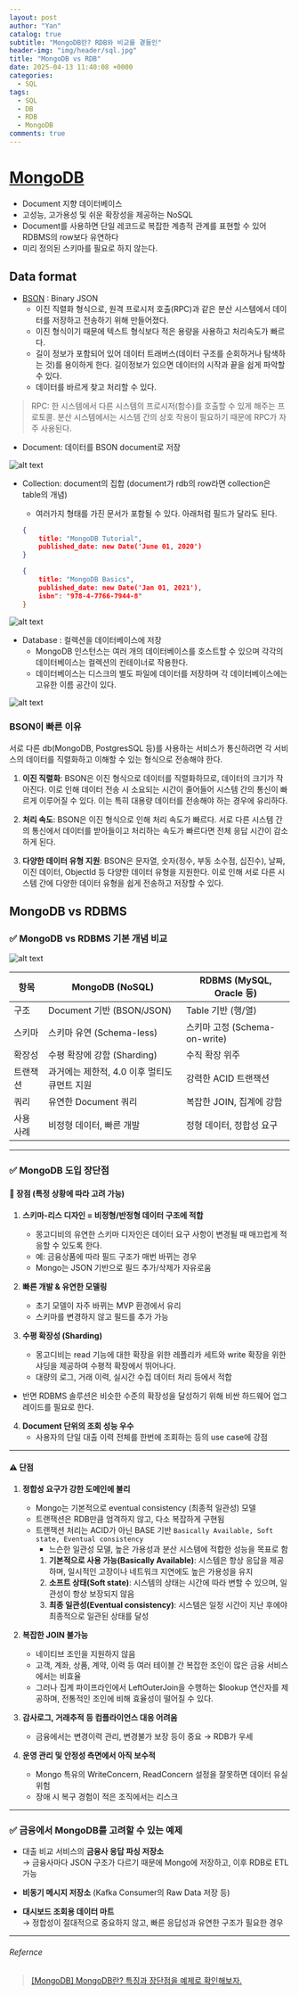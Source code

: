 ```yaml
---
layout: post
author: "Yan"
catalog: true
subtitle: "MongoDB란? RDB와 비교를 곁들인"
header-img: "img/header/sql.jpg"
title: "MongoDB vs RDB"
date: 2025-04-13 11:40:08 +0000
categories:
  - SQL
tags:
  - SQL
  - DB
  - RDB
  - MongoDB
comments: true
---
```


# [MongoDB](https://www.mongodbtutorial.org/getting-started/what-is-mongodb/)

- Document 지향 데이터베이스
- 고성능, 고가용성 및 쉬운 확장성을 제공하는 NoSQL
- Document를 사용하면 단일 레코드로 복잡한 계층적 관계를 표현할 수 있어 RDBMS의 row보다 유연하다
- 미리 정의된 스키마를 필요로 하지 않는다.

## Data format

- [BSON](https://www.mongodb.com/ko-kr/docs/manual/reference/bson-types/) : Binary JSON
  - 이진 직렬화 형식으로, 원격 프로시저 호출(RPC)과 같은 분산 시스템에서 데이터를 저장하고 전송하기 위해 만들어졌다.
  - 이진 형식이기 때문에 텍스트 형식보다 적은 용량을 사용하고 처리속도가 빠르다.
  - 길이 정보가 포함되어 있어 데이터 트래버스(데이터 구조를 순회하거나 탐색하는 것)를 용이하게 한다. 길이정보가 있으면 데이터의 시작과 끝을 쉽게 파악할 수 있다.
  - 데이터를 바르게 찾고 처리할 수 있다.

> RPC: 한 시스템에서 다른 시스템의 프로시저(함수)를 호출할 수 있게 해주는 프로토콜. 분산 시스템에서는 시스템 간의 상호 작용이 필요하기 때문에 RPC가 자주 사용된다.

- Document: 데이터를 BSON document로 저장

![alt text](/img/20250413-DB21/image-1.png)

- Collection: document의 집합 (document가 rdb의 row라면 collection은 table의 개념)
  - 여러가지 형태를 가진 문서가 포함될 수 있다. 아래처럼 필드가 달라도 된다.

  ```json
  {
      title: "MongoDB Tutorial",
      published_date: new Date('June 01, 2020')
  }

  {
      title: "MongoDB Basics",
      published_date: new Date('Jan 01, 2021'),
      isbn": "978-4-7766-7944-8"
  }
  ```

![alt text](/img/20250413-DB21/image-2.png)

- Database : 컬렉션을 데이터베이스에 저장
  - MongoDB 인스턴스는 여러 개의 데이터베이스를 호스트할 수 있으며 각각의 데이터베이스는 컬렉션의 컨테이너로 작용한다.
  - 데이터베이스는 디스크의 별도 파일에 데이터를 저장하며 각 데이터베이스에는 고유한 이름 공간이 있다.

![alt text](/img/20250413-DB21/image-3.png)

### BSON이 빠른 이유

서로 다른 db(MongoDB, PostgresSQL 등)를 사용하는 서비스가 통신하려면 각 서비스의 데이터를 직렬화하고 이해할 수 있는 형식으로 전송해야 한다.

1. **이진 직렬화**: BSON은 이진 형식으로 데이터를 직렬화하므로, 데이터의 크기가 작아진다. 이로 인해 데이터 전송 시 소요되는 시간이 줄어들어 시스템 간의 통신이 빠르게 이루어질 수 있다. 이는 특히 대용량 데이터를 전송해야 하는 경우에 유리하다.

2. **처리 속도**: BSON은 이진 형식으로 인해 처리 속도가 빠르다. 서로 다른 시스템 간의 통신에서 데이터를 받아들이고 처리하는 속도가 빠르다면 전체 응답 시간이 감소하게 된다.

3. **다양한 데이터 유형 지원**: BSON은 문자열, 숫자(정수, 부동 소수점, 십진수), 날짜, 이진 데이터, ObjectId 등 다양한 데이터 유형을 지원한다. 이로 인해 서로 다른 시스템 간에 다양한 데이터 유형을 쉽게 전송하고 저장할 수 있다.

## MongoDB vs RDBMS

### ✅ **MongoDB vs RDBMS 기본 개념 비교**

![alt text](/img/20250413-DB21/image.png)

| 항목 | MongoDB (NoSQL) | RDBMS (MySQL, Oracle 등) |
|------|------------------|--------------------------|
| 구조 | Document 기반 (BSON/JSON) | Table 기반 (행/열) |
| 스키마 | 스키마 유연 (Schema-less) | 스키마 고정 (Schema-on-write) |
| 확장성 | 수평 확장에 강함 (Sharding) | 수직 확장 위주 |
| 트랜잭션 | 과거에는 제한적, 4.0 이후 멀티도큐먼트 지원 | 강력한 ACID 트랜잭션 |
| 쿼리 | 유연한 Document 쿼리 | 복잡한 JOIN, 집계에 강함 |
| 사용 사례 | 비정형 데이터, 빠른 개발 | 정형 데이터, 정합성 요구 |

---

### ✅ **MongoDB 도입 장단점**

#### 📌 장점 (특정 상황에 따라 고려 가능)

1. **스키마-리스 디자인 = 비정형/반정형 데이터 구조에 적합**
   - 몽고디비의 유연한 스키마 디자인은 데이터 요구 사항이 변경될 때 매끄럽게 적응할 수 있도록 한다.
   - 예: 금융상품에 따라 필드 구조가 매번 바뀌는 경우
   - Mongo는 JSON 기반으로 필드 추가/삭제가 자유로움

2. **빠른 개발 & 유연한 모델링**
   - 초기 모델이 자주 바뀌는 MVP 환경에서 유리
   - 스키마를 변경하지 않고 필드를 추가 가능

3. **수평 확장성 (Sharding)**
   - 몽고디비는 read 기능에 대한 확장을 위한 레플리카 세트와 write 확장을 위한 샤딩을 제공하여 수평적 확장에서 뛰어나다.
   - 대량의 로그, 거래 이력, 실시간 수집 데이터 처리 등에서 적합
  - 반면 RDBMS 솔루션은 비슷한 수준의 확장성을 달성하기 위해 비싼 하드웨어 업그레이드를 필요로 한다.

4. **Document 단위의 조회 성능 우수**
   - 사용자의 단일 대출 이력 전체를 한번에 조회하는 등의 use case에 강점

---

#### ⚠️ 단점

1. **정합성 요구가 강한 도메인에 불리**
   - Mongo는 기본적으로 eventual consistency (최종적 일관성) 모델
   - 트랜잭션은 RDB만큼 엄격하지 않고, 다소 복잡하게 구현됨
   - 트랜잭션 처리는 ACID가 아닌 BASE 기반 `Basically Available, Soft state, Eventual consistency`
     - 느슨한 일관성 모델, 높은 가용성과 분산 시스템에 적합한 성능을 목표로 함
     1. **기본적으로 사용 가능(Basically Available)**: 시스템은 항상 응답을 제공하며, 일시적인 고장이나 네트워크 지연에도 높은 가용성을 유지
     2. **소프트 상태(Soft state)**: 시스템의 상태는 시간에 따라 변할 수 있으며, 일관성이 항상 보장되지 않음
     3. **최종 일관성(Eventual consistency)**: 시스템은 일정 시간이 지난 후에야 최종적으로 일관된 상태를 달성

2. **복잡한 JOIN 불가능**
   - 네이티브 조인을 지원하지 않음
   - 고객, 계좌, 상품, 계약, 이력 등 여러 테이블 간 복잡한 조인이 많은 금융 서비스에서는 비효율
   - 그러나 집계 파이프라인에서 LeftOuterJoin을 수행하는 $lookup 연산자를 제공하며, 전통적인 조인에 비해 효율성이 떨어질 수 있다.

3. **감사로그, 거래추적 등 컴플라이언스 대응 어려움**
   - 금융에서는 변경이력 관리, 변경불가 보장 등이 중요 → RDB가 우세

4. **운영 관리 및 안정성 측면에서 아직 보수적**
   - Mongo 특유의 WriteConcern, ReadConcern 설정을 잘못하면 데이터 유실 위험
   - 장애 시 복구 경험이 적은 조직에서는 리스크

---

### ✅ 금융에서 MongoDB를 고려할 수 있는 예제

- 대출 비교 서비스의 **금융사 응답 파싱 저장소**  
  → 금융사마다 JSON 구조가 다르기 때문에 Mongo에 저장하고, 이후 RDB로 ETL 가능

- **비동기 메시지 저장소** (Kafka Consumer의 Raw Data 저장 등)

- **대시보드 조회용 데이터 마트**  
  → 정합성이 절대적으로 중요하지 않고, 빠른 응답성과 유연한 구조가 필요한 경우


---

###### Refernce

> [[MongoDB] MongoDB란? 특징과 장단점을 예제로 확인해보자.](https://colevelup.tistory.com/45)

